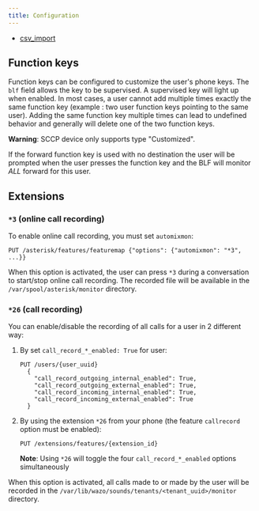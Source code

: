 ```yaml
---
title: Configuration
---
```


- [csv_import](/uc-doc/administration/users/csv_import)

## Function keys

Function keys can be configured to customize the user's phone keys. The `blf` field allows the key
to be supervised. A supervised key will light up when enabled. In most cases, a user cannot add
multiple times exactly the same function key (example : two user function keys pointing to the same
user). Adding the same function key multiple times can lead to undefined behavior and generally will
delete one of the two function keys.

**Warning**: SCCP device only supports type "Customized".

If the forward function key is used with no destination the user will be prompted when the user
presses the function key and the BLF will monitor _ALL_ forward for this user.

## Extensions

### `*3` (online call recording)

To enable online call recording, you must set `automixmon`:

`PUT /asterisk/features/featuremap {"options": {"automixmon": "*3", ...}}`

When this option is activated, the user can press `*3` during a conversation to start/stop online
call recording. The recorded file will be available in the `/var/spool/asterisk/monitor` directory.

### `*26` (call recording)

You can enable/disable the recording of all calls for a user in 2 different way:

1. By set `call_record_*_enabled: True` for user:

   ```ascii
   PUT /users/{user_uuid}
     {
       "call_record_outgoing_internal_enabled": True,
       "call_record_outgoing_external_enabled": True,
       "call_record_incoming_internal_enabled": True,
       "call_record_incoming_external_enabled": True
     }
   ```

2. By using the extension `*26` from your phone (the feature `callrecord` option must
   be enabled):

   `PUT /extensions/features/{extension_id}`

   **Note**: Using `*26` will toggle the four `call_record_*_enabled` options simultaneously

When this option is activated, all calls made to or made by the user will be recorded in the
`/var/lib/wazo/sounds/tenants/<tenant_uuid>/monitor` directory.
